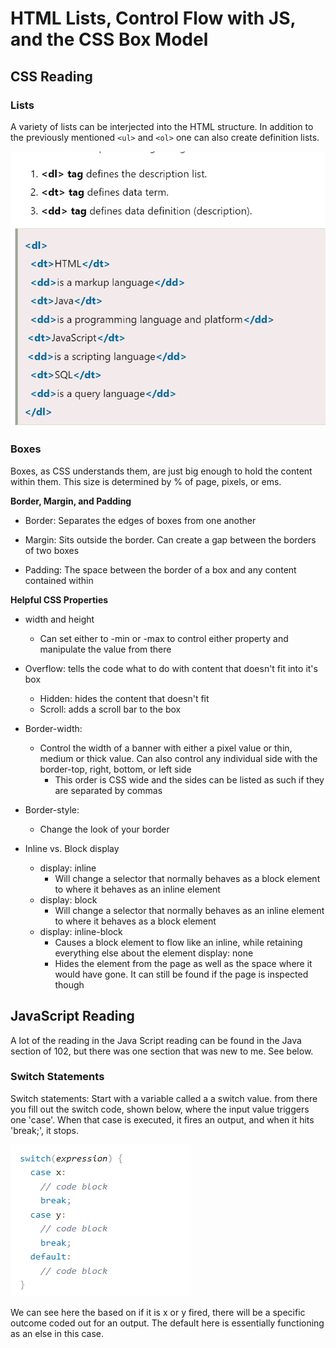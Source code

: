 # HTML Lists, Control Flow with JS, and the CSS Box Model

## CSS Reading

### Lists

A variety of lists can be interjected into the HTML structure. In addition to the previously mentioned ```<ul>``` and ```<ol>``` one can also create definition lists.

![definition list](def-list.png)

### Boxes

Boxes, as CSS understands them, are just big enough to hold the content within them. This size is determined by % of page, pixels, or ems.

**Border, Margin, and Padding**

* Border: Separates the edges of boxes from one another

* Margin: Sits outside the border. Can create a gap between the borders of two boxes

* Padding: The space between the border of a box and any content contained within

**Helpful CSS Properties**

* width and height
  * Can set either to -min or -max to control either property and manipulate the value from there

* Overflow: tells the code what to do with content that doesn't fit into it's box
  * Hidden: hides the content that doesn't fit
  * Scroll: adds a scroll bar to the box

* Border-width:
  * Control the width of a banner with either a pixel value or thin, medium or thick value. Can also control any individual side with the border-top, right, bottom, or left side
    * This order is CSS wide and the sides can be listed as such if they are separated by commas

* Border-style:
  * Change the look of your border

* Inline vs. Block display
  * display: inline
    * Will change a selector that normally behaves as a block element to where it behaves as an inline element
  * display: block
    * Will change a selector that normally behaves as an inline element to where it behaves as a block element
  * display: inline-block
    * Causes a block element to flow like an inline, while retaining everything else about the element
  display: none
    * Hides the element from the page as well as the space where it would have gone. It can still be found if the page is inspected though

## JavaScript Reading

A lot of the reading in the Java Script reading can be found in the Java section of 102, but there was one section that was new to me. See below.

### Switch Statements

Switch statements: Start with a variable called a a switch value. from there you fill out the switch code, shown below, where the input value triggers one 'case'. When that case is executed, it fires an output, and when it hits 'break;', it stops.

![switch image](switch.png)

We can see here the based on if it is x or y fired, there will be a specific outcome coded out for an output. The default here is essentially functioning as an else in this case.